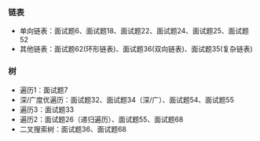 ### 链表
- 单向链表：面试题6、面试题18、面试题22、面试题24、面试题25、面试题52
- 其他链表：面试题62(环形链表)、面试题36(双向链表)、面试题35(复杂链表)

### 树
- 遍历1：面试题7
- 深/广度优遍历：面试题32、面试题34（深/广）、面试题54、面试题55
- 遍历3：面试题33
- 遍历2：面试题26（递归遍历）、面试题55、面试题68
- 二叉搜索树：面试题36、面试题68
